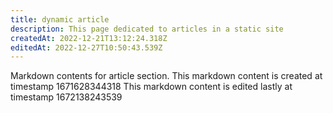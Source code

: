 ```yaml
---
title: dynamic article
description: This page dedicated to articles in a static site
createdAt: 2022-12-21T13:12:24.318Z
editedAt: 2022-12-27T10:50:43.539Z
---
```


Markdown contents for article section.
This markdown content is created at timestamp 1671628344318
This markdown content is edited lastly at timestamp 1672138243539